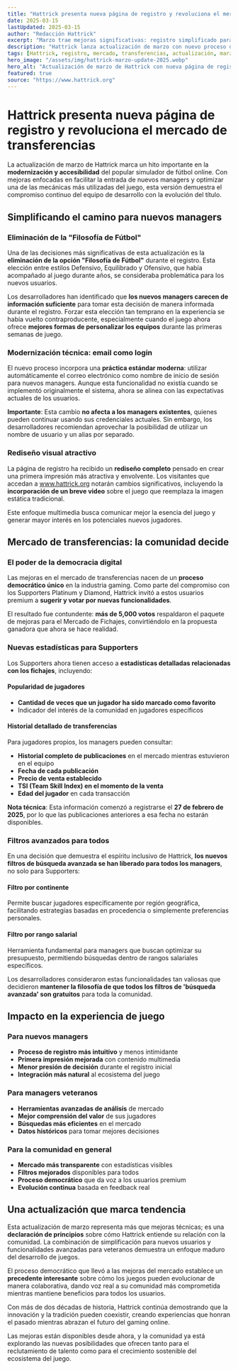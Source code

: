 ```yaml
---
title: "Hattrick presenta nueva página de registro y revoluciona el mercado de transferencias"
date: 2025-03-15
lastUpdated: 2025-03-15
author: "Redacción Hattrick"
excerpt: "Marzo trae mejoras significativas: registro simplificado para nuevos usuarios y funciones avanzadas en el mercado de fichajes."
description: "Hattrick lanza actualización de marzo con nuevo proceso de registro, estadísticas de transferencias y filtros avanzados para mejorar la experiencia."
tags: [Hattrick, registro, mercado, transferencias, actualización, marzo]
hero_image: "/assets/img/hattrick-marzo-update-2025.webp"
hero_alt: "Actualización de marzo de Hattrick con nueva página de registro y mejoras en transferencias"
featured: true
source: "https://www.hattrick.org"
---
```


# Hattrick presenta nueva página de registro y revoluciona el mercado de transferencias

La actualización de marzo de Hattrick marca un hito importante en la **modernización y accesibilidad** del popular simulador de fútbol online. Con mejoras enfocadas en facilitar la entrada de nuevos managers y optimizar una de las mecánicas más utilizadas del juego, esta versión demuestra el compromiso continuo del equipo de desarrollo con la evolución del título.

## Simplificando el camino para nuevos managers

### Eliminación de la "Filosofía de Fútbol"

Una de las decisiones más significativas de esta actualización es la **eliminación de la opción "Filosofía de Fútbol"** durante el registro. Esta elección entre estilos Defensivo, Equilibrado y Ofensivo, que había acompañado al juego durante años, se consideraba problemática para los nuevos usuarios.

Los desarrolladores han identificado que **los nuevos managers carecen de información suficiente** para tomar esta decisión de manera informada durante el registro. Forzar esta elección tan temprano en la experiencia se había vuelto contraproducente, especialmente cuando el juego ahora ofrece **mejores formas de personalizar los equipos** durante las primeras semanas de juego.

### Modernización técnica: email como login

El nuevo proceso incorpora una **práctica estándar moderna**: utilizar automáticamente el correo electrónico como nombre de inicio de sesión para nuevos managers. Aunque esta funcionalidad no existía cuando se implementó originalmente el sistema, ahora se alinea con las expectativas actuales de los usuarios.

**Importante**: Esta cambio **no afecta a los managers existentes**, quienes pueden continuar usando sus credenciales actuales. Sin embargo, los desarrolladores recomiendan aprovechar la posibilidad de utilizar un nombre de usuario y un alias por separado.

### Rediseño visual atractivo

La página de registro ha recibido un **rediseño completo** pensado en crear una primera impresión más atractiva y envolvente. Los visitantes que accedan a www.hattrick.org notarán cambios significativos, incluyendo la **incorporación de un breve video** sobre el juego que reemplaza la imagen estática tradicional.

Este enfoque multimedia busca comunicar mejor la esencia del juego y generar mayor interés en los potenciales nuevos jugadores.

## Mercado de transferencias: la comunidad decide

### El poder de la democracia digital

Las mejoras en el mercado de transferencias nacen de un **proceso democrático único** en la industria gaming. Como parte del compromiso con los Supporters Platinum y Diamond, Hattrick invitó a estos usuarios premium a **sugerir y votar por nuevas funcionalidades**.

El resultado fue contundente: **más de 5,000 votos** respaldaron el paquete de mejoras para el Mercado de Fichajes, convirtiéndolo en la propuesta ganadora que ahora se hace realidad.

### Nuevas estadísticas para Supporters

Los Supporters ahora tienen acceso a **estadísticas detalladas relacionadas con los fichajes**, incluyendo:

#### Popularidad de jugadores
- **Cantidad de veces que un jugador ha sido marcado como favorito**
- Indicador del interés de la comunidad en jugadores específicos

#### Historial detallado de transferencias
Para jugadores propios, los managers pueden consultar:
- **Historial completo de publicaciones** en el mercado mientras estuvieron en el equipo
- **Fecha de cada publicación**
- **Precio de venta establecido**
- **TSI (Team Skill Index) en el momento de la venta**
- **Edad del jugador** en cada transacción

**Nota técnica**: Esta información comenzó a registrarse el **27 de febrero de 2025**, por lo que las publicaciones anteriores a esa fecha no estarán disponibles.

### Filtros avanzados para todos

En una decisión que demuestra el espíritu inclusivo de Hattrick, **los nuevos filtros de búsqueda avanzada se han liberado para todos los managers**, no solo para Supporters:

#### Filtro por continente
Permite buscar jugadores específicamente por región geográfica, facilitando estrategias basadas en procedencia o simplemente preferencias personales.

#### Filtro por rango salarial
Herramienta fundamental para managers que buscan optimizar su presupuesto, permitiendo búsquedas dentro de rangos salariales específicos.

Los desarrolladores consideraron estas funcionalidades tan valiosas que decidieron **mantener la filosofía de que todos los filtros de 'búsqueda avanzada' son gratuitos** para toda la comunidad.

## Impacto en la experiencia de juego

### Para nuevos managers
- **Proceso de registro más intuitivo** y menos intimidante
- **Primera impresión mejorada** con contenido multimedia
- **Menor presión de decisión** durante el registro inicial
- **Integración más natural** al ecosistema del juego

### Para managers veteranos
- **Herramientas avanzadas de análisis** de mercado
- **Mejor comprensión del valor** de sus jugadores
- **Búsquedas más eficientes** en el mercado
- **Datos históricos** para tomar mejores decisiones

### Para la comunidad en general
- **Mercado más transparente** con estadísticas visibles
- **Filtros mejorados** disponibles para todos
- **Proceso democrático** que da voz a los usuarios premium
- **Evolución continua** basada en feedback real

## Una actualización que marca tendencia

Esta actualización de marzo representa más que mejoras técnicas; es una **declaración de principios** sobre cómo Hattrick entiende su relación con la comunidad. La combinación de simplificación para nuevos usuarios y funcionalidades avanzadas para veteranos demuestra un enfoque maduro del desarrollo de juegos.

El proceso democrático que llevó a las mejoras del mercado establece un **precedente interesante** sobre cómo los juegos pueden evolucionar de manera colaborativa, dando voz real a su comunidad más comprometida mientras mantiene beneficios para todos los usuarios.

Con más de dos décadas de historia, Hattrick continúa demostrando que la innovación y la tradición pueden coexistir, creando experiencias que honran el pasado mientras abrazan el futuro del gaming online.

Las mejoras están disponibles desde ahora, y la comunidad ya está explorando las nuevas posibilidades que ofrecen tanto para el reclutamiento de talento como para el crecimiento sostenible del ecosistema del juego.